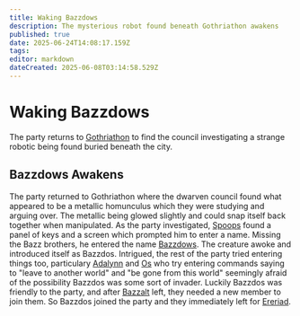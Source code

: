 ```yaml
---
title: Waking Bazzdows
description: The mysterious robot found beneath Gothriathon awakens
published: true
date: 2025-06-24T14:08:17.159Z
tags: 
editor: markdown
dateCreated: 2025-06-08T03:14:58.529Z
---
```


# Waking Bazzdows
The party returns to [Gothriathon](/locations/Mardun/Gothriathon) to find the council investigating a strange robotic being found buried beneath the city.


## Bazzdows Awakens
The party returned to Gothriathon where the dwarven council found what appeared to be a metallic homunculus which they were studying and arguing over. The metallic being glowed slightly and could snap itself back together when manipulated. As the party investigated, [Spoops](/characters/spoops) found a panel of keys and a screen which prompted him to enter a name. Missing the Bazz brothers, he entered the name [Bazzdows](/characters/bazzdos). The creature awoke and introduced itself as Bazzdos. Intrigued, the rest of the party tried entering things too, particulary [Adalynn](/characters/adalynn) and [Os](/characters/os) who try entering commands saying to "leave to another world" and "be gone from this world" seemingly afraid of the possibility Bazzdos was some sort of invader. Luckily Bazzdos was friendly to the party, and after [Bazzalt](/characters/Bazzalt) left, they needed a new member to join them. So Bazzdos joined the party and they immediately left for [Ereriad](/locations/Ereriad).